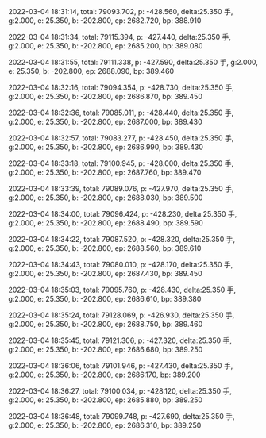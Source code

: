 2022-03-04 18:31:14, total: 79093.702, p: -428.560, delta:25.350 手, g:2.000, e: 25.350, b: -202.800, ep: 2682.720, bp: 388.910

2022-03-04 18:31:34, total: 79115.394, p: -427.440, delta:25.350 手, g:2.000, e: 25.350, b: -202.800, ep: 2685.200, bp: 389.080

2022-03-04 18:31:55, total: 79111.338, p: -427.590, delta:25.350 手, g:2.000, e: 25.350, b: -202.800, ep: 2688.090, bp: 389.460

2022-03-04 18:32:16, total: 79094.354, p: -428.730, delta:25.350 手, g:2.000, e: 25.350, b: -202.800, ep: 2686.870, bp: 389.450

2022-03-04 18:32:36, total: 79085.011, p: -428.440, delta:25.350 手, g:2.000, e: 25.350, b: -202.800, ep: 2687.000, bp: 389.430

2022-03-04 18:32:57, total: 79083.277, p: -428.450, delta:25.350 手, g:2.000, e: 25.350, b: -202.800, ep: 2686.990, bp: 389.430

2022-03-04 18:33:18, total: 79100.945, p: -428.000, delta:25.350 手, g:2.000, e: 25.350, b: -202.800, ep: 2687.760, bp: 389.470

2022-03-04 18:33:39, total: 79089.076, p: -427.970, delta:25.350 手, g:2.000, e: 25.350, b: -202.800, ep: 2688.030, bp: 389.500

2022-03-04 18:34:00, total: 79096.424, p: -428.230, delta:25.350 手, g:2.000, e: 25.350, b: -202.800, ep: 2688.490, bp: 389.590

2022-03-04 18:34:22, total: 79087.520, p: -428.320, delta:25.350 手, g:2.000, e: 25.350, b: -202.800, ep: 2688.560, bp: 389.610

2022-03-04 18:34:43, total: 79080.010, p: -428.170, delta:25.350 手, g:2.000, e: 25.350, b: -202.800, ep: 2687.430, bp: 389.450

2022-03-04 18:35:03, total: 79095.760, p: -428.430, delta:25.350 手, g:2.000, e: 25.350, b: -202.800, ep: 2686.610, bp: 389.380

2022-03-04 18:35:24, total: 79128.069, p: -426.930, delta:25.350 手, g:2.000, e: 25.350, b: -202.800, ep: 2688.750, bp: 389.460

2022-03-04 18:35:45, total: 79121.306, p: -427.320, delta:25.350 手, g:2.000, e: 25.350, b: -202.800, ep: 2686.680, bp: 389.250

2022-03-04 18:36:06, total: 79101.946, p: -427.430, delta:25.350 手, g:2.000, e: 25.350, b: -202.800, ep: 2686.170, bp: 389.200

2022-03-04 18:36:27, total: 79100.034, p: -428.120, delta:25.350 手, g:2.000, e: 25.350, b: -202.800, ep: 2685.880, bp: 389.250

2022-03-04 18:36:48, total: 79099.748, p: -427.690, delta:25.350 手, g:2.000, e: 25.350, b: -202.800, ep: 2686.310, bp: 389.250